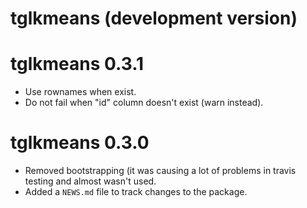 # tglkmeans (development version)

# tglkmeans 0.3.1
* Use rownames when exist.
* Do not fail when "id" column doesn't exist (warn instead).

# tglkmeans 0.3.0

* Removed bootstrapping (it was causing a lot of problems in travis testing and almost wasn't used.
* Added a `NEWS.md` file to track changes to the package.
